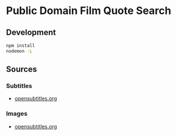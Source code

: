 # Public Domain Film Quote Search

## Development

```sh
npm install
nodemon -L
```

## Sources

### Subtitles

- [opensubtitles.org](https://opensubtitles.org)

### Images

- [opensubtitles.org](https://opensubtitles.org)
